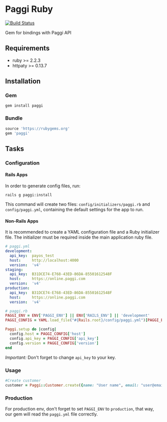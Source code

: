 # Paggi Ruby
[![Build Status](https://semaphoreci.com/api/v1/kiik-payment/paggi_ruby/branches/master/badge.svg)](https://semaphoreci.com/kiik-payment/paggi_ruby)


Gem for bindings with Paggi API

Requirements
--------------
* ruby    >= 2.2.3
* httpaty >= 0.13.7

Installation
--------------
### Gem
   `gem install paggi`

### Bundle
```ruby
source 'https://rubygems.org'
gem 'paggi'
```

Tasks
-----
### Configuration

#### Rails Apps

In order to generate config files, run:

```
rails g paggi:install
```

This command will create two files: `config/initializers/paggi.rb` and
`config/paggi.yml`, containing the default settings for the app to run.

#### Non-Rails Apps

It is recommended to create a YAML configuration file and a Ruby initializer file. The initializer must be required inside the main application ruby file.

```yaml
# paggi.yml
development:
  api_key:  payos_test
  host:     http://localhost:4000
  version:  'v4'
staging:
  api_key:  B31DCE74-E768-43ED-86DA-85501612548F
  host:     https://online.paggi.com
  version:  'v4'
production:
  api_key:  B31DCE74-E768-43ED-86DA-85501612548F
  host:     https://online.paggi.com
  version:  'v4'
```

```ruby
# paggi.rb
PAGGI_ENV = ENV['PAGGI_ENV'] || ENV['RAILS_ENV'] || 'development'
PAGGI_CONFIG = YAML.load_file("#{Rails.root}/config/paggi.yml")[PAGGI_ENV]

Paggi.setup do |config|
  config.host = PAGGI_CONFIG['host']
  config.api_key = PAGGI_CONFIG['api_key']
  config.version = PAGGI_CONFIG['version']
end
```

*Important:* Don't forget to change `api_key` to your key.

### Usage

```ruby
#Create customer
customer = Paggi::Customer.create({name: "User name", email: "user@email.com"})
```

### Production

For production env, don't forget to set `PAGGI_ENV` to `production`, that way, our gem will read the `paggi.yml` file correctly.
